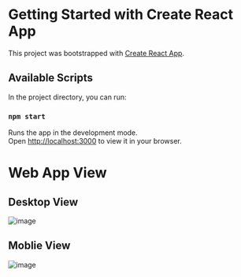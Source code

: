 # Getting Started with Create React App

This project was bootstrapped with [Create React App](https://github.com/facebook/create-react-app).

## Available Scripts

In the project directory, you can run:

### `npm start`

Runs the app in the development mode.\
Open [http://localhost:3000](http://localhost:3000) to view it in your browser.

# Web App View
## Desktop View
![image](https://user-images.githubusercontent.com/108619671/201465149-8195e96e-cbef-4f3f-8d1d-ad03d9074e38.png)
## Moblie View
![image](https://user-images.githubusercontent.com/108619671/201465118-5a370c40-fda4-4ffc-9cf1-88d47a129e96.png)
